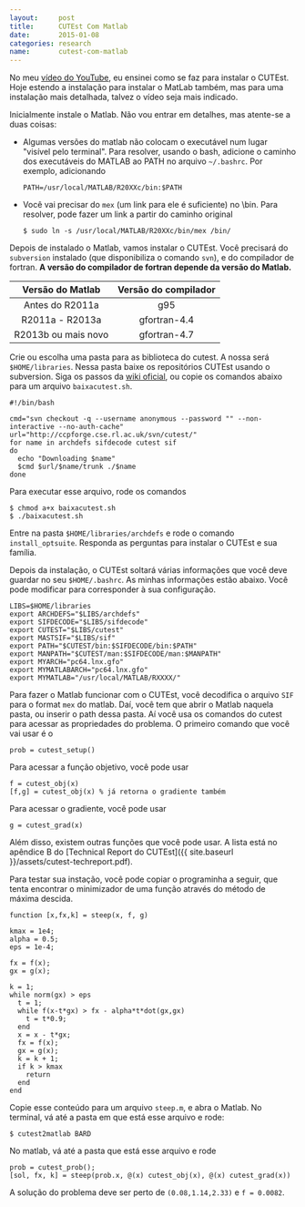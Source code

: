 ```yaml
---
layout:     post
title:      CUTEst Com Matlab
date:       2015-01-08
categories: research
name:       cutest-com-matlab
---
```

No meu [vídeo do YouTube](https://www.youtube.com/watch?v=pM7FmOXHyns),
eu ensinei como se faz para instalar o CUTEst. Hoje estendo a instalação
para instalar o MatLab também, mas para uma instalação mais detalhada,
talvez o vídeo seja mais indicado.

Inicialmente instale o Matlab. Não vou entrar em detalhes, mas atente-se a duas
coisas:
  
  - Algumas versões do matlab não colocam o executável num lugar "visível pelo
    terminal".
    Para resolver, usando o bash, adicione o caminho dos executáveis do MATLAB
    ao PATH no arquivo `~/.bashrc`.
    Por exemplo, adicionando
        
        PATH=/usr/local/MATLAB/R20XXc/bin:$PATH

  - Você vai precisar do `mex` (um link para ele é suficiente) no \bin.
    Para resolver, pode fazer um link a partir do caminho original
      
        $ sudo ln -s /usr/local/MATLAB/R20XXc/bin/mex /bin/

Depois de instalado o Matlab,
vamos instalar o CUTEst. Você precisará do `subversion` instalado (que
disponibiliza o comando `svn`), e do compilador de fortran.
**A versão do compilador de fortran depende da versão do Matlab.**

  | Versão do Matlab    | Versão do compilador |
  |:-------------------:|:--------------------:|
  | Antes do R2011a     |            g95       |
  | R2011a - R2013a     |   gfortran-4.4       |
  | R2013b ou mais novo |   gfortran-4.7       |

Crie ou escolha uma pasta para as biblioteca do cutest.
A nossa será `$HOME/libraries`.
Nessa pasta baixe os repositórios CUTEst usando o subversion.
Siga os passos da [wiki
oficial](http://ccpforge.cse.rl.ac.uk/gf/project/cutest/wiki/),
ou copie os comandos abaixo para um arquivo `baixacutest.sh`.

    #!/bin/bash

    cmd="svn checkout -q --username anonymous --password "" --non-interactive --no-auth-cache"
    url="http://ccpforge.cse.rl.ac.uk/svn/cutest/"
    for name in archdefs sifdecode cutest sif
    do
      echo "Downloading $name"
      $cmd $url/$name/trunk ./$name
    done
    
Para executar esse arquivo, rode os comandos

    $ chmod a+x baixacutest.sh
    $ ./baixacutest.sh

Entre na pasta `$HOME/libraries/archdefs` e rode o comando
`install_optsuite`.
Responda as perguntas para instalar o CUTEst e sua família.

Depois da instalação, o CUTEst soltará várias informações que
você deve guardar no seu `$HOME/.bashrc`. As minhas
informações estão abaixo. Você pode modificar para corresponder
à sua configuração.

    LIBS=$HOME/libraries
    export ARCHDEFS="$LIBS/archdefs"
    export SIFDECODE="$LIBS/sifdecode"
    export CUTEST="$LIBS/cutest"
    export MASTSIF="$LIBS/sif"
    export PATH="$CUTEST/bin:$SIFDECODE/bin:$PATH"
    export MANPATH="$CUTEST/man:$SIFDECODE/man:$MANPATH"
    export MYARCH="pc64.lnx.gfo"
    export MYMATLABARCH="pc64.lnx.gfo"
    export MYMATLAB="/usr/local/MATLAB/RXXXX/"

Para fazer o Matlab funcionar com o CUTEst, você decodifica o arquivo `SIF`
para o format `mex` do matlab. Daí, você tem que abrir o Matlab naquela pasta,
ou inserir o path dessa pasta.
Aí você usa os comandos do cutest para acessar as propriedades do problema.
O primeiro comando que você vai usar é o

    prob = cutest_setup()

Para acessar a função objetivo, você pode usar

    f = cutest_obj(x)
    [f,g] = cutest_obj(x) % já retorna o gradiente também

Para acessar o gradiente, você pode usar

    g = cutest_grad(x)

Além disso, existem outras funções que você pode usar.
A lista está no apêndice B do
[Technical Report do CUTEst]({{ site.baseurl }}/assets/cutest-techreport.pdf).

Para testar sua instação, você pode copiar o programinha a seguir,
que tenta encontrar o minimizador de uma função através do método
de máxima descida.

    function [x,fx,k] = steep(x, f, g)

    kmax = 1e4;
    alpha = 0.5;
    eps = 1e-4;

    fx = f(x);
    gx = g(x);
    
    k = 1;
    while norm(gx) > eps
      t = 1;
      while f(x-t*gx) > fx - alpha*t*dot(gx,gx)
        t = t*0.9;
      end
      x = x - t*gx;
      fx = f(x);
      gx = g(x);
      k = k + 1;
      if k > kmax
        return
      end
    end

Copie esse conteúdo para um arquivo `steep.m`, e abra o Matlab.
No terminal, vá até a pasta em que está esse arquivo e rode:

    $ cutest2matlab BARD

No matlab, vá até a pasta que está esse arquivo e rode

    prob = cutest_prob();
    [sol, fx, k] = steep(prob.x, @(x) cutest_obj(x), @(x) cutest_grad(x))

A solução do problema deve ser perto de `(0.08,1.14,2.33)` e `f = 0.0082`.
